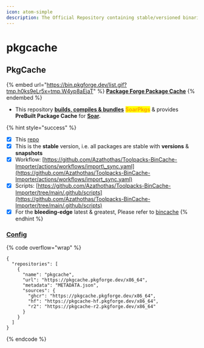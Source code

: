 ```yaml
---
icon: atom-simple
description: The Official Repository containing stable/versioned binaries/packages
---
```


# pkgcache

## PkgCache

{% embed url="https://bin.pkgforge.dev/list.gif?tmp.h0ks9eLr5x=tmp.W4yp8aEjaT" %}
[**Package Forge Package Cache**](https://github.com/pkgforge/pkgcache)
{% endembed %}

* This repository [**builds, compiles & bundles**](https://github.com/pkgforge/pkgcache/actions) <mark style="color:orange;">**SoarPkgs**</mark> & provides **PreBuilt Package Cache** for [**Soar**](https://github.com/pkgforge/soar)**.**

{% hint style="success" %}
- [x] This [repo](https://soar.qaidvoid.dev/configuration#repository-configuration)&#x20;
- [x] This is the **stable** version, i.e. all packages are stable with **versions** & **snapshots**
- [x] Workflow: [https://github.com/Azathothas/Toolpacks-BinCache-Importer/actions/workflows/import\_sync.yaml](https://github.com/Azathothas/Toolpacks-BinCache-Importer/actions/workflows/import_sync.yaml)
- [x] Scripts: [https://github.com/Azathothas/Toolpacks-BinCache-Importer/tree/main/.github/scripts](https://github.com/Azathothas/Toolpacks-BinCache-Importer/tree/main/.github/scripts)
- [x] For the **bleeding-edge** latest & greatest, Please refer to [bincache](../bincache/ "mention")
{% endhint %}

### [Config](https://soar.qaidvoid.dev/configuration#repository-configuration)

{% code overflow="wrap" %}
```jsonp
{
  "repositories": [
    {
      "name": "pkgcache",
      "url": "https://pkgcache.pkgforge.dev/x86_64",
      "metadata": "METADATA.json",
      "sources": {
        "ghcr": "https://pkgcache.pkgforge.dev/x86_64",
        "hf": "https://pkgcache-hf.pkgforge.dev/x86_64",
        "r2": "https://pkgcache-r2.pkgforge.dev/x86_64"
      }
    }
  ]
}
```
{% endcode %}
